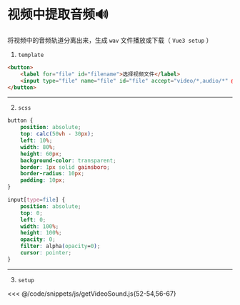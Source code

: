 # 视频中提取音频🔊

将视频中的音频轨道分离出来，生成 `wav` 文件播放或下载（ `Vue3 setup` ）

1. `template`
```html
<button>
    <label for="file" id="filename">选择视频文件</label>
    <input type="file" name="file" id="file" accept="video/*,audio/*" @change="fileChange">
</button>
```

---

2. `scss`
```css
button {
    position: absolute;
    top: calc(50vh - 30px);
    left: 10%;
    width: 80%;
    height: 60px;
    background-color: transparent;
    border: 1px solid gainsboro;
    border-radius: 10px;
    padding: 10px;
}

input[type=file] {
    position: absolute;
    top: 0;
    left: 0;
    width: 100%;
    height: 100%;
    opacity: 0;
    filter: alpha(opacity=0);
    cursor: pointer;
}
```

---

3. `setup`

<<< @/code/snippets/js/getVideoSound.js{52-54,56-67}

